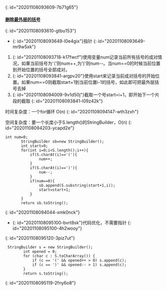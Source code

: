 {: id="20201108093609-7b71g65"}

#### [删除最外层的括号](https://leetcode-cn.com/problems/remove-outermost-parentheses/)
{: id="20201108093610-gtbu153"}

* {: id="20201108093649-l0e4gix"}指针
{: id="20201108093649-mr9w5xk"}

1. {: id="20201108093718-k17fwcf"}使用变量num记录当前所有括号的成对情况，如果当前括号为‘（’则num++,为')'则num--。当num==0的时候当前位置到开始位置的括号全部成对。
2. {: id="20201108093841-argpv20"}使用start来记录当前成对括号的开始位置。如果num==0则截取start+1到当前位置i-1的括号，如此即可把最外层括号去掉
3. {: id="20201108094009-9v1d50j"}截取一个号start=i+1，即开始下一个片段的截取
{: id="20201108093841-l09z42k"}

时间复杂度：一个for循环 O(n)
{: id="20201108094147-wth3zxh"}

空间复杂度：要一个长度小于S.length()的StringBuilder，O(n)
{: id="20201108094203-ycapd2e"}

```
int num=0;
       StringBuilder sb=new StringBuilder();
       int start=0;
       for(int i=0;i<S.length();i++){
           if(S.charAt(i)=='('){
               num++;
           }
           if(S.charAt(i)==')'){
               num--;
           }
           if(num==0){
               sb.append(S.substring(start+1,i));
               start=start+1;
           }
       }
       return sb.toString();
```
{: id="20201108094044-xmk0nck"}

* {: id="20201108095100-bvrt8sk"}代码优化，不需要指针
{: id="20201108095100-4h2wooy"}

{: id="20201108095120-3piz7ut"}

```
 StringBuilder s = new StringBuilder();
        int opened = 0;
        for (char c : S.toCharArray()) {
            if (c == '(' && opened++ > 0) s.append(c);
            if (c == ')' && opened-- > 1) s.append(c);
        }
        return s.toString();
```
{: id="20201108095119-2fny6o8"}

